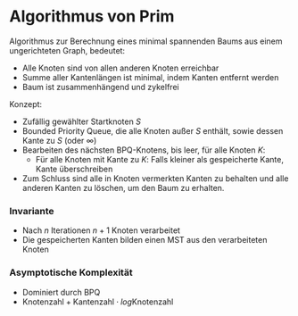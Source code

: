 # Algorithmus von Prim
Algorithmus zur Berechnung eines minimal spannenden Baums aus einem ungerichteten Graph, bedeutet:

- Alle Knoten sind von allen anderen Knoten erreichbar
- Summe aller Kantenlängen ist minimal, indem Kanten entfernt werden
- Baum ist zusammenhängend und zykelfrei

Konzept:

- Zufällig gewählter Startknoten $S$
- Bounded Priority Queue, die alle Knoten außer $S$ enthält,
  sowie dessen Kante zu $S$ (oder $\infty$)
- Bearbeiten des nächsten BPQ-Knotens, bis leer, für alle Knoten $K$:
    - Für alle Knoten mit Kante zu $K$: Falls kleiner als gespeicherte Kante, Kante überschreiben
- Zum Schluss sind alle in Knoten vermerkten Kanten zu behalten und alle
  anderen Kanten zu löschen, um den Baum zu erhalten.

### Invariante
- Nach $n$ Iterationen $n+1$ Knoten verarbeitet
- Die gespeicherten Kanten bilden einen MST aus den verarbeiteten Knoten

### Asymptotische Komplexität
- Dominiert durch BPQ
- $\text{Knotenzahl} + \text{Kantenzahl} \cdot log \text{Knotenzahl}$
